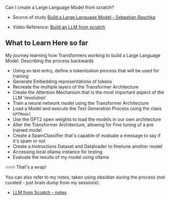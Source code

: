 
Can I create a Large Language Model from scratch?

- Source of study [Build a Large Language Model - Sebastian Raschka](https://www.amazon.com/Build-Large-Language-Model-Scratch/dp/1633437167)

- Video Reference: [Build an LLM from scratch](https://www.youtube.com/watch?v=kPGTx4wcm_w)



## What to Learn Here so far

My journey learning how Transformers working to build a Large Language Model. Describing the process backwards

- Using an text entry, define a tokenization process that will be used for training
- Generate Embedding representations of tokens
- Recreate the multiple layers of the Transformer Architecture
- Create the Attention Mechanism that is the most important aspect of the LLM 'revolution'
- Train a neural network model using the Transformer Architecture 
- Load a Model and execute the Text Generation Process using the class `GPTModel` 
- Use the GPT2 open weights to load the models in our own architecture
- Alter the Transformer Architecture, allowing for Fine tuning of a pre trained model
- Create a SpamClassifier that's capable of evaluate a message to say if it's spam or not
- Create a Instructions Dataset and Dataloader to finetune another model
- Accessing local ollama instance for testing
- Evaluate the results of my model using ollama

🔥🔥🔥 That's a wrap! 


You can also refer to my notes, taken using obsidian during the process (not curated - just brain dump from my sessions):

- [LLM from Scratch - notes](LLM%20from%20Scratch.pdf)


